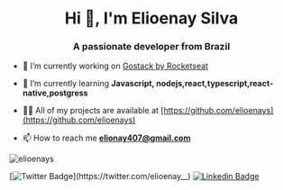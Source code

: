 <h1 align="center">Hi 👋, I'm Elioenay Silva</h1>
<h3 align="center">A passionate developer from Brazil</h3>

- 🔭 I’m currently working on [Gostack by Rocketseat](https://app.rocketseat.com.br/me/elioenay)

- 🌱 I’m currently learning **Javascript, nodejs,react,typescript,react-native,postgress**

- 👨‍💻 All of my projects are available at [https://github.com/elioenays](https://github.com/elioenays)

- 📫 How to reach me **elionay407@gmail.com**

<p><img align="center" src="https://github-readme-stats.vercel.app/api/top-langs?username=elioenays&show_icons=true&locale=en&layout=compact" alt="elioenays" /></p>

[![Twitter Badge](https://img.shields.io/badge/-@elioenay__-56d364?style=for-the-badge&labelColor=56d364&logo=twitter&logoColor=white&link=https://twitter.com/elioenay__)](https://twitter.com/elioenay__)
[![Linkedin Badge](https://img.shields.io/badge/LinkedIn-0077B5?style=for-the-badge&logo=linkedin&logoColor=white)](https://www.linkedin.com/in/elioenays)

